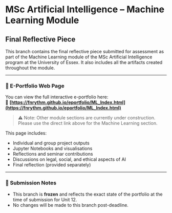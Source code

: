 # MSc Artificial Intelligence – Machine Learning Module

## Final Reflective Piece

This branch contains the final reflective piece submitted for assessment as part of the Machine Learning module of the MSc Artificial Intelligence program at the University of Essex. It also includes all the artifacts created throughout the module.

---

### 📄 E-Portfolio Web Page

You can view the full interactive e-portfolio here:  
🔗 **[https://fnrythm.github.io/eportfolio/ML_Index.html](https://fnrythm.github.io/eportfolio/ML_Index.html)**

> ⚠️ Note: Other module sections are currently under construction. Please use the direct link above for the Machine Learning section.

This page includes:
- Individual and group project outputs
- Jupyter Notebooks and visualisations
- Reflections and seminar contributions
- Discussions on legal, social, and ethical aspects of AI
- Final reflection (provided separately)

---

### 📌 Submission Notes

- This branch is **frozen** and reflects the exact state of the portfolio at the time of submission for Unit 12.
- No changes will be made to this branch post-deadline.
